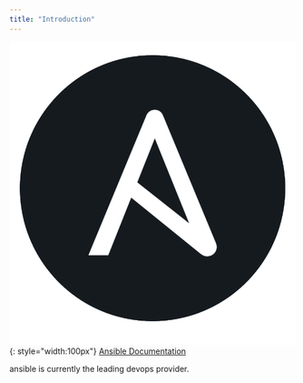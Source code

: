 ```yaml
---
title: "Introduction"
---
```


![ansible](../../assets/images/ansible.png "ansible"){: style="width:100px"} [Ansible Documentation](/devops/ansible/intro)

ansible is currently the leading devops provider. 
